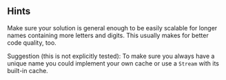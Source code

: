 ## Hints
Make sure your solution is general enough to be easily scalable for longer names containing more letters and digits. This usually makes for better code quality, too.

Suggestion (this is not explicitly tested):
To make sure you always have a unique name you could implement your own cache or use a `Stream` with its built-in cache.
